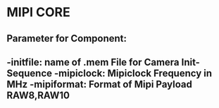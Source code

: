 # MIPI CORE


## Parameter for Component:
-initfile: name of .mem File for Camera Init-Sequence
-mipiclock: Mipiclock Frequency in MHz
-mipiformat: Format of Mipi Payload RAW8,RAW10
-